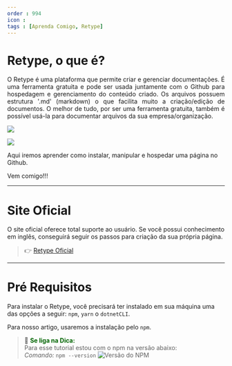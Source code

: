```yaml
---
order : 994
icon : 
tags : [Aprenda Comigo, Retype]
---
```


# Retype, o que é?
<p style="text-align: justify;"> O Retype é uma plataforma que permite criar e gerenciar documentações.
É uma ferramenta gratuita e pode ser usada juntamente com o Github para hospedagem e gerenciamento do conteúdo criado.
Os arquivos possuem estrutura '.md' (markdown) o que facilita muito a criação/edição de documentos.
O melhor de tudo, por ser uma ferramenta gratuita, também é possível usá-la para documentar arquivos da sua empresa/organização.</p>

![](../img/barra.png)

![](../Retype/Retype.png)


Aqui iremos aprender como instalar, manipular e hospedar uma página no Github.

Vem comigo!!!


---

# Site Oficial
O site oficial oferece total suporte ao usuário. 
Se você possui conhecimento em inglês, conseguirá seguir os passos para criação da sua própria página.

>👉 [Retype Oficial](https://retype.com/)

---

# Pré Requisitos
Para instalar o Retype, você precisará ter instalado em sua máquina uma das opções a seguir:
`npm`, `yarn` o `dotnetCLI`.

Para nosso artigo, usaremos a instalação pelo `npm`.

>🤩 <span style="color:darkgreen">**Se liga na Dica:** </span>  
Para esse tutorial estou com o npm na versão abaixo: <br>
_Comando:_ `npm --version`
![Versão do NPM](../Retype/npm.png "NPM")


 

